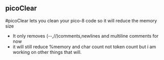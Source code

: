## picoClear

#picoClear lets you clean your pico-8 code so it will reduce the memory size

* It only removes (--,//)comments,newlines and multiline comments for now
* it will still reduce %memory and char count not token count but i am working on other things that will.
